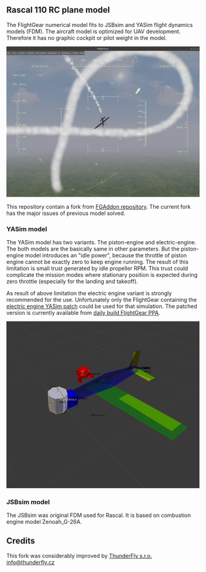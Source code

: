 ## Rascal 110  RC plane model

The FlightGear numerical model fits to JSBsim and YASim flight dynamics models (FDM). The aircraft model is optimized for UAV development. Therefore it has no graphic cockpit or pilot weight in the model.

![Rascal 110 model visualization](Rascal110.png)

This repository contain a fork from [FGAddon repository](https://sourceforge.net/p/flightgear/fgaddon/HEAD/tree/trunk/Aircraft/Rascal/). The current fork has the major issues of previous model solved.

### YASim model

The YASim model has two variants. The piston-engine and electric-engine. The both models are the basically same in other parameters.
But the piston-engine model introduces an "idle power", because the throttle of piston engine cannot be exactly zero to keep engine running. The result of this limitation is small trust generated by idle propeller RPM.  This trust could complicate the mission modes where stationary position is expected during zero throttle (especially for the landing and takeoff).

As result of above limitation the electric engine variant is strongly recommended for the use. Unfortunately only the FlightGear containing the [electric engine YASim patch](https://sourceforge.net/p/flightgear/flightgear/merge-requests/197/) could be used for that simulation. The patched version is currently available from [daily build FlightGear PPA](https://launchpad.net/~saiarcot895/+archive/ubuntu/flightgear-edge). 


![YASim model visualization](YASim_model.png)


### JSBsim model

The JSBsim was original FDM used for Rascal. It is based on combustion engine model Zenoah_G-26A.


## Credits

This fork was considerably improved by [ThunderFly s.r.o.](https://www.thunderfly.cz/) <info@thunderfly.cz>
